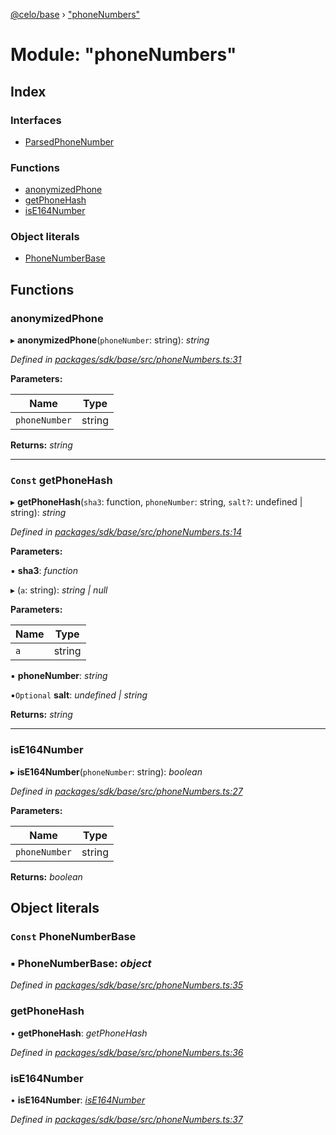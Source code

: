 [@celo/base](../README.md) › ["phoneNumbers"](_phonenumbers_.md)

# Module: "phoneNumbers"

## Index

### Interfaces

* [ParsedPhoneNumber](../interfaces/_phonenumbers_.parsedphonenumber.md)

### Functions

* [anonymizedPhone](_phonenumbers_.md#anonymizedphone)
* [getPhoneHash](_phonenumbers_.md#const-getphonehash)
* [isE164Number](_phonenumbers_.md#ise164number)

### Object literals

* [PhoneNumberBase](_phonenumbers_.md#const-phonenumberbase)

## Functions

###  anonymizedPhone

▸ **anonymizedPhone**(`phoneNumber`: string): *string*

*Defined in [packages/sdk/base/src/phoneNumbers.ts:31](https://github.com/celo-org/celo-monorepo/blob/master/packages/sdk/base/src/phoneNumbers.ts#L31)*

**Parameters:**

Name | Type |
------ | ------ |
`phoneNumber` | string |

**Returns:** *string*

___

### `Const` getPhoneHash

▸ **getPhoneHash**(`sha3`: function, `phoneNumber`: string, `salt?`: undefined | string): *string*

*Defined in [packages/sdk/base/src/phoneNumbers.ts:14](https://github.com/celo-org/celo-monorepo/blob/master/packages/sdk/base/src/phoneNumbers.ts#L14)*

**Parameters:**

▪ **sha3**: *function*

▸ (`a`: string): *string | null*

**Parameters:**

Name | Type |
------ | ------ |
`a` | string |

▪ **phoneNumber**: *string*

▪`Optional`  **salt**: *undefined | string*

**Returns:** *string*

___

###  isE164Number

▸ **isE164Number**(`phoneNumber`: string): *boolean*

*Defined in [packages/sdk/base/src/phoneNumbers.ts:27](https://github.com/celo-org/celo-monorepo/blob/master/packages/sdk/base/src/phoneNumbers.ts#L27)*

**Parameters:**

Name | Type |
------ | ------ |
`phoneNumber` | string |

**Returns:** *boolean*

## Object literals

### `Const` PhoneNumberBase

### ▪ **PhoneNumberBase**: *object*

*Defined in [packages/sdk/base/src/phoneNumbers.ts:35](https://github.com/celo-org/celo-monorepo/blob/master/packages/sdk/base/src/phoneNumbers.ts#L35)*

###  getPhoneHash

• **getPhoneHash**: *getPhoneHash*

*Defined in [packages/sdk/base/src/phoneNumbers.ts:36](https://github.com/celo-org/celo-monorepo/blob/master/packages/sdk/base/src/phoneNumbers.ts#L36)*

###  isE164Number

• **isE164Number**: *[isE164Number](_phonenumbers_.md#ise164number)*

*Defined in [packages/sdk/base/src/phoneNumbers.ts:37](https://github.com/celo-org/celo-monorepo/blob/master/packages/sdk/base/src/phoneNumbers.ts#L37)*
